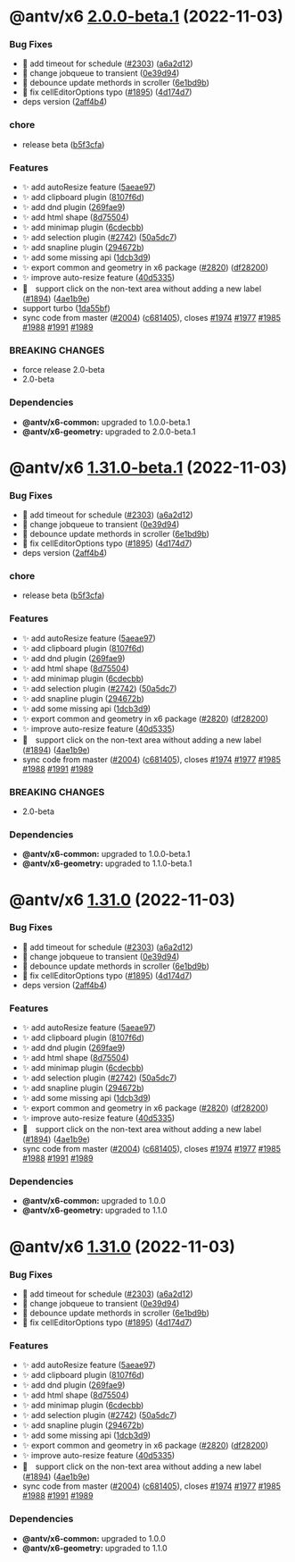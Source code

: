 # @antv/x6 [2.0.0-beta.1](https://github.com/antvis/x6/compare/@antv/x6@1.30.2...@antv/x6@2.0.0-beta.1) (2022-11-03)


### Bug Fixes

* 🐛 add timeout for schedule ([#2303](https://github.com/antvis/x6/issues/2303)) ([a6a2d12](https://github.com/antvis/x6/commit/a6a2d12b07add27ef19eebbf7b5ca7cd17dde09e))
* 🐛 change jobqueue to transient ([0e39d94](https://github.com/antvis/x6/commit/0e39d9447bc8c0ba0b11c272bf9b64df9ba95a33))
* 🐛 debounce update methords in scroller ([6e1bd9b](https://github.com/antvis/x6/commit/6e1bd9b5307b4cf17b3951168e10527d6111e5e5))
* 🐛 fix cellEditorOptions typo ([#1895](https://github.com/antvis/x6/issues/1895)) ([4d174d7](https://github.com/antvis/x6/commit/4d174d7807463d64ff248fe4ee1e09010bad4bfc))
* deps version ([2aff4b4](https://github.com/antvis/x6/commit/2aff4b4cd0c23660066a43e182524d4515948b0a))


### chore

* release beta ([b5f3cfa](https://github.com/antvis/x6/commit/b5f3cfa2042f5196a995a38a8f41f140cabdce57))


### Features

* ✨ add autoResize feature ([5aeae97](https://github.com/antvis/x6/commit/5aeae976cd7638b2b5c05bc12bc56b562366fe5f))
* ✨ add clipboard plugin ([8107f6d](https://github.com/antvis/x6/commit/8107f6df5de52a33e1b8094a44d59ee7fd2a8042))
* ✨ add dnd plugin ([269fae9](https://github.com/antvis/x6/commit/269fae9e5eeb969c6a7884373aa3a32002c064e6))
* ✨ add html shape ([8d75504](https://github.com/antvis/x6/commit/8d7550413f9f6f3177eab9d0f7fef14c55949fb8))
* ✨ add minimap plugin ([6cdecbb](https://github.com/antvis/x6/commit/6cdecbbba9a4db1f67189e23fb89f2a7ba2af99e))
* ✨ add selection plugin ([#2742](https://github.com/antvis/x6/issues/2742)) ([50a5dc7](https://github.com/antvis/x6/commit/50a5dc7cd8c2e39a1f8bf8359a0eb189dda8cb86))
* ✨ add snapline plugin ([294672b](https://github.com/antvis/x6/commit/294672b3066b15ab834ce2a3172facc49004c950))
* ✨ add some missing api ([1dcb3d9](https://github.com/antvis/x6/commit/1dcb3d92fd83e5dfd1a1af9670d539a99dd9f55a))
* ✨ export common and geometry in x6 package ([#2820](https://github.com/antvis/x6/issues/2820)) ([df28200](https://github.com/antvis/x6/commit/df282000cc5e17521147c77c210e172c444c9938))
* ✨ improve auto-resize feature ([40d5335](https://github.com/antvis/x6/commit/40d53355cedc0bbbeb1e26948b67254dc6a40d85))
* 🐛　support click on the non-text area without adding a new label ([#1894](https://github.com/antvis/x6/issues/1894)) ([4ae1b9e](https://github.com/antvis/x6/commit/4ae1b9ef4f43b9c9f96796c5c5fa31f968b82bdf))
* support turbo ([1da55bf](https://github.com/antvis/x6/commit/1da55bfda73edaa96515998b5766e9ed5f241ee9))
* sync code from master ([#2004](https://github.com/antvis/x6/issues/2004)) ([c681405](https://github.com/antvis/x6/commit/c68140504bd21f654870f3d2fc1ad2f16f1113c8)), closes [#1974](https://github.com/antvis/x6/issues/1974) [#1977](https://github.com/antvis/x6/issues/1977) [#1985](https://github.com/antvis/x6/issues/1985) [#1988](https://github.com/antvis/x6/issues/1988) [#1991](https://github.com/antvis/x6/issues/1991) [#1989](https://github.com/antvis/x6/issues/1989)


### BREAKING CHANGES

* force release 2.0-beta
* 2.0-beta





### Dependencies

* **@antv/x6-common:** upgraded to 1.0.0-beta.1
* **@antv/x6-geometry:** upgraded to 2.0.0-beta.1

# @antv/x6 [1.31.0-beta.1](https://github.com/antvis/x6/compare/@antv/x6@1.30.2...@antv/x6@1.31.0-beta.1) (2022-11-03)


### Bug Fixes

* 🐛 add timeout for schedule ([#2303](https://github.com/antvis/x6/issues/2303)) ([a6a2d12](https://github.com/antvis/x6/commit/a6a2d12b07add27ef19eebbf7b5ca7cd17dde09e))
* 🐛 change jobqueue to transient ([0e39d94](https://github.com/antvis/x6/commit/0e39d9447bc8c0ba0b11c272bf9b64df9ba95a33))
* 🐛 debounce update methords in scroller ([6e1bd9b](https://github.com/antvis/x6/commit/6e1bd9b5307b4cf17b3951168e10527d6111e5e5))
* 🐛 fix cellEditorOptions typo ([#1895](https://github.com/antvis/x6/issues/1895)) ([4d174d7](https://github.com/antvis/x6/commit/4d174d7807463d64ff248fe4ee1e09010bad4bfc))
* deps version ([2aff4b4](https://github.com/antvis/x6/commit/2aff4b4cd0c23660066a43e182524d4515948b0a))


### chore

* release beta ([b5f3cfa](https://github.com/antvis/x6/commit/b5f3cfa2042f5196a995a38a8f41f140cabdce57))


### Features

* ✨ add autoResize feature ([5aeae97](https://github.com/antvis/x6/commit/5aeae976cd7638b2b5c05bc12bc56b562366fe5f))
* ✨ add clipboard plugin ([8107f6d](https://github.com/antvis/x6/commit/8107f6df5de52a33e1b8094a44d59ee7fd2a8042))
* ✨ add dnd plugin ([269fae9](https://github.com/antvis/x6/commit/269fae9e5eeb969c6a7884373aa3a32002c064e6))
* ✨ add html shape ([8d75504](https://github.com/antvis/x6/commit/8d7550413f9f6f3177eab9d0f7fef14c55949fb8))
* ✨ add minimap plugin ([6cdecbb](https://github.com/antvis/x6/commit/6cdecbbba9a4db1f67189e23fb89f2a7ba2af99e))
* ✨ add selection plugin ([#2742](https://github.com/antvis/x6/issues/2742)) ([50a5dc7](https://github.com/antvis/x6/commit/50a5dc7cd8c2e39a1f8bf8359a0eb189dda8cb86))
* ✨ add snapline plugin ([294672b](https://github.com/antvis/x6/commit/294672b3066b15ab834ce2a3172facc49004c950))
* ✨ add some missing api ([1dcb3d9](https://github.com/antvis/x6/commit/1dcb3d92fd83e5dfd1a1af9670d539a99dd9f55a))
* ✨ export common and geometry in x6 package ([#2820](https://github.com/antvis/x6/issues/2820)) ([df28200](https://github.com/antvis/x6/commit/df282000cc5e17521147c77c210e172c444c9938))
* ✨ improve auto-resize feature ([40d5335](https://github.com/antvis/x6/commit/40d53355cedc0bbbeb1e26948b67254dc6a40d85))
* 🐛　support click on the non-text area without adding a new label ([#1894](https://github.com/antvis/x6/issues/1894)) ([4ae1b9e](https://github.com/antvis/x6/commit/4ae1b9ef4f43b9c9f96796c5c5fa31f968b82bdf))
* sync code from master ([#2004](https://github.com/antvis/x6/issues/2004)) ([c681405](https://github.com/antvis/x6/commit/c68140504bd21f654870f3d2fc1ad2f16f1113c8)), closes [#1974](https://github.com/antvis/x6/issues/1974) [#1977](https://github.com/antvis/x6/issues/1977) [#1985](https://github.com/antvis/x6/issues/1985) [#1988](https://github.com/antvis/x6/issues/1988) [#1991](https://github.com/antvis/x6/issues/1991) [#1989](https://github.com/antvis/x6/issues/1989)


### BREAKING CHANGES

* 2.0-beta





### Dependencies

* **@antv/x6-common:** upgraded to 1.0.0-beta.1
* **@antv/x6-geometry:** upgraded to 1.1.0-beta.1

# @antv/x6 [1.31.0](https://github.com/antvis/x6/compare/@antv/x6@1.30.2...@antv/x6@1.31.0) (2022-11-03)


### Bug Fixes

* 🐛 add timeout for schedule ([#2303](https://github.com/antvis/x6/issues/2303)) ([a6a2d12](https://github.com/antvis/x6/commit/a6a2d12b07add27ef19eebbf7b5ca7cd17dde09e))
* 🐛 change jobqueue to transient ([0e39d94](https://github.com/antvis/x6/commit/0e39d9447bc8c0ba0b11c272bf9b64df9ba95a33))
* 🐛 debounce update methords in scroller ([6e1bd9b](https://github.com/antvis/x6/commit/6e1bd9b5307b4cf17b3951168e10527d6111e5e5))
* 🐛 fix cellEditorOptions typo ([#1895](https://github.com/antvis/x6/issues/1895)) ([4d174d7](https://github.com/antvis/x6/commit/4d174d7807463d64ff248fe4ee1e09010bad4bfc))
* deps version ([2aff4b4](https://github.com/antvis/x6/commit/2aff4b4cd0c23660066a43e182524d4515948b0a))


### Features

* ✨ add autoResize feature ([5aeae97](https://github.com/antvis/x6/commit/5aeae976cd7638b2b5c05bc12bc56b562366fe5f))
* ✨ add clipboard plugin ([8107f6d](https://github.com/antvis/x6/commit/8107f6df5de52a33e1b8094a44d59ee7fd2a8042))
* ✨ add dnd plugin ([269fae9](https://github.com/antvis/x6/commit/269fae9e5eeb969c6a7884373aa3a32002c064e6))
* ✨ add html shape ([8d75504](https://github.com/antvis/x6/commit/8d7550413f9f6f3177eab9d0f7fef14c55949fb8))
* ✨ add minimap plugin ([6cdecbb](https://github.com/antvis/x6/commit/6cdecbbba9a4db1f67189e23fb89f2a7ba2af99e))
* ✨ add selection plugin ([#2742](https://github.com/antvis/x6/issues/2742)) ([50a5dc7](https://github.com/antvis/x6/commit/50a5dc7cd8c2e39a1f8bf8359a0eb189dda8cb86))
* ✨ add snapline plugin ([294672b](https://github.com/antvis/x6/commit/294672b3066b15ab834ce2a3172facc49004c950))
* ✨ add some missing api ([1dcb3d9](https://github.com/antvis/x6/commit/1dcb3d92fd83e5dfd1a1af9670d539a99dd9f55a))
* ✨ export common and geometry in x6 package ([#2820](https://github.com/antvis/x6/issues/2820)) ([df28200](https://github.com/antvis/x6/commit/df282000cc5e17521147c77c210e172c444c9938))
* ✨ improve auto-resize feature ([40d5335](https://github.com/antvis/x6/commit/40d53355cedc0bbbeb1e26948b67254dc6a40d85))
* 🐛　support click on the non-text area without adding a new label ([#1894](https://github.com/antvis/x6/issues/1894)) ([4ae1b9e](https://github.com/antvis/x6/commit/4ae1b9ef4f43b9c9f96796c5c5fa31f968b82bdf))
* sync code from master ([#2004](https://github.com/antvis/x6/issues/2004)) ([c681405](https://github.com/antvis/x6/commit/c68140504bd21f654870f3d2fc1ad2f16f1113c8)), closes [#1974](https://github.com/antvis/x6/issues/1974) [#1977](https://github.com/antvis/x6/issues/1977) [#1985](https://github.com/antvis/x6/issues/1985) [#1988](https://github.com/antvis/x6/issues/1988) [#1991](https://github.com/antvis/x6/issues/1991) [#1989](https://github.com/antvis/x6/issues/1989)





### Dependencies

* **@antv/x6-common:** upgraded to 1.0.0
* **@antv/x6-geometry:** upgraded to 1.1.0

# @antv/x6 [1.31.0](https://github.com/antvis/x6/compare/@antv/x6@1.30.2...@antv/x6@1.31.0) (2022-11-03)


### Bug Fixes

* 🐛 add timeout for schedule ([#2303](https://github.com/antvis/x6/issues/2303)) ([a6a2d12](https://github.com/antvis/x6/commit/a6a2d12b07add27ef19eebbf7b5ca7cd17dde09e))
* 🐛 change jobqueue to transient ([0e39d94](https://github.com/antvis/x6/commit/0e39d9447bc8c0ba0b11c272bf9b64df9ba95a33))
* 🐛 debounce update methords in scroller ([6e1bd9b](https://github.com/antvis/x6/commit/6e1bd9b5307b4cf17b3951168e10527d6111e5e5))
* 🐛 fix cellEditorOptions typo ([#1895](https://github.com/antvis/x6/issues/1895)) ([4d174d7](https://github.com/antvis/x6/commit/4d174d7807463d64ff248fe4ee1e09010bad4bfc))


### Features

* ✨ add autoResize feature ([5aeae97](https://github.com/antvis/x6/commit/5aeae976cd7638b2b5c05bc12bc56b562366fe5f))
* ✨ add clipboard plugin ([8107f6d](https://github.com/antvis/x6/commit/8107f6df5de52a33e1b8094a44d59ee7fd2a8042))
* ✨ add dnd plugin ([269fae9](https://github.com/antvis/x6/commit/269fae9e5eeb969c6a7884373aa3a32002c064e6))
* ✨ add html shape ([8d75504](https://github.com/antvis/x6/commit/8d7550413f9f6f3177eab9d0f7fef14c55949fb8))
* ✨ add minimap plugin ([6cdecbb](https://github.com/antvis/x6/commit/6cdecbbba9a4db1f67189e23fb89f2a7ba2af99e))
* ✨ add selection plugin ([#2742](https://github.com/antvis/x6/issues/2742)) ([50a5dc7](https://github.com/antvis/x6/commit/50a5dc7cd8c2e39a1f8bf8359a0eb189dda8cb86))
* ✨ add snapline plugin ([294672b](https://github.com/antvis/x6/commit/294672b3066b15ab834ce2a3172facc49004c950))
* ✨ add some missing api ([1dcb3d9](https://github.com/antvis/x6/commit/1dcb3d92fd83e5dfd1a1af9670d539a99dd9f55a))
* ✨ export common and geometry in x6 package ([#2820](https://github.com/antvis/x6/issues/2820)) ([df28200](https://github.com/antvis/x6/commit/df282000cc5e17521147c77c210e172c444c9938))
* ✨ improve auto-resize feature ([40d5335](https://github.com/antvis/x6/commit/40d53355cedc0bbbeb1e26948b67254dc6a40d85))
* 🐛　support click on the non-text area without adding a new label ([#1894](https://github.com/antvis/x6/issues/1894)) ([4ae1b9e](https://github.com/antvis/x6/commit/4ae1b9ef4f43b9c9f96796c5c5fa31f968b82bdf))
* sync code from master ([#2004](https://github.com/antvis/x6/issues/2004)) ([c681405](https://github.com/antvis/x6/commit/c68140504bd21f654870f3d2fc1ad2f16f1113c8)), closes [#1974](https://github.com/antvis/x6/issues/1974) [#1977](https://github.com/antvis/x6/issues/1977) [#1985](https://github.com/antvis/x6/issues/1985) [#1988](https://github.com/antvis/x6/issues/1988) [#1991](https://github.com/antvis/x6/issues/1991) [#1989](https://github.com/antvis/x6/issues/1989)





### Dependencies

* **@antv/x6-common:** upgraded to 1.0.0
* **@antv/x6-geometry:** upgraded to 1.1.0
